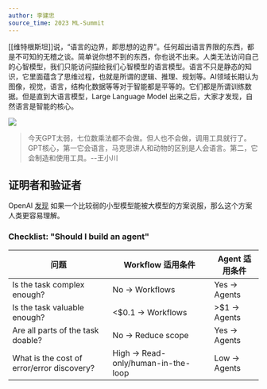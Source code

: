 ```yaml
---
author: 李建忠
source_time: 2023 ML-Summit
---
```


[[维特根斯坦]]说，“语言的边界，即思想的边界”。任何超出语言界限的东西，都是不可知的无稽之谈。简单说你想不到的东西，你也说不出来。人类无法访问自己的心智模型，我们只能访问描绘我们心智模型的语言模型。语言不只是静态的知识，它里面蕴含了思维过程，也就是所谓的逻辑、推理、规划等。AI领域长期认为图像，视觉，语言，结构化数据等等对于智能都是平等的。它们都是所谓训练数据。但是直到大语言模型，Large Language Model 出来之后，大家才发现，自然语言是智能的核心。

![](https://xiaohui-zhangjiakou.oss-cn-zhangjiakou.aliyuncs.com/image/202311131849689.png)

> 今天GPT太弱，七位数乘法都不会做。但人也不会做，调用工具就行了。GPT核心，第一它会语言，马克思讲人和动物的区别是人会语言。第二，它会制造和使用工具。--王小川

## 证明者和验证者

OpenAI [发现](https://openai.com/index/prover-verifier-games-improve-legibility/) 如果一个比较弱的小型模型能被大模型的方案说服，那么这个方案人类更容易理解。

### Checklist: "Should I build an agent"

| 问题                                       | Workflow 适用条件                  | Agent 适用条件 |
| ------------------------------------------ | ---------------------------------- | -------------- |
| Is the task complex enough?                | No → Workflows                     | Yes → Agents   |
| Is the task valuable enough?               | <$0.1 → Workflows                  | >$1 → Agents   |
| Are all parts of the task doable?          | No → Reduce scope                  | Yes → Agents   |
| What is the cost of error/error discovery? | High → Read-only/human-in-the-loop | Low → Agents   |

